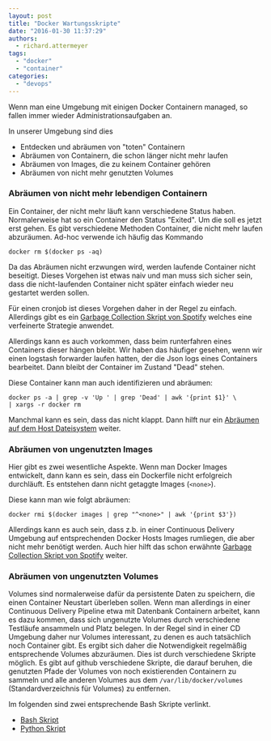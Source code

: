 ```yaml
---
layout: post
title: "Docker Wartungsskripte"
date: "2016-01-30 11:37:29"
authors:
  - richard.attermeyer
tags:
  - "docker"
  - "container"
categories:
  - "devops"
---
```

Wenn man eine Umgebung mit einigen Docker Containern managed, so fallen immer wieder Administrationsaufgaben an.

In unserer Umgebung sind dies

* Entdecken und abräumen von "toten" Containern
* Abräumen von Containern, die schon länger nicht mehr laufen
* Abräumen von Images, die zu keinem Container gehören
* Abräumen von nicht mehr genutzten Volumes

### Abräumen von nicht mehr lebendigen Containern
Ein Container, der nicht mehr läuft kann verschiedene Status haben.
Normalerweise hat so ein Container den Status "Exited".
Um die soll es jetzt erst gehen.
Es gibt verschiedene Methoden Container, die nicht mehr laufen abzuräumen.
Ad-hoc verwende ich häufig das Kommando

    docker rm $(docker ps -aq)

Da das Abräumen nicht erzwungen wird, werden laufende Container nicht beseitigt.
Dieses Vorgehen ist etwas naiv und man muss sich sicher sein, dass die nicht-laufenden Container nicht später einfach wieder neu gestartet werden sollen.

Für einen cronjob ist dieses Vorgehen daher in der Regel zu einfach. Allerdings gibt es ein [Garbage Collection Skript von Spotify](https://github.com/spotify/docker-gc) welches eine verfeinerte Strategie anwendet.

Allerdings kann es auch vorkommen, dass beim runterfahren eines Containers dieser hängen bleibt. Wir haben das häufiger gesehen, wenn wir einen logstash forwarder laufen hatten, der die Json logs eines Containers bearbeitet. Dann bleibt der Container im Zustand "Dead" stehen.

Diese Container kann man auch identifizieren und abräumen:

    docker ps -a | grep -v 'Up ' | grep 'Dead' | awk '{print $1}' \
    | xargs -r docker rm

Manchmal kann es sein, dass das nicht klappt. Dann hilft nur ein [Abräumen auf dem Host Dateisystem](http://stackoverflow.com/questions/30794108/docker-cannot-remove-dead-container) weiter.

### Abräumen von ungenutzten Images
Hier gibt es zwei wesentliche Aspekte. Wenn man Docker Images entwickelt, dann kann es sein, dass ein Dockerfile nicht erfolgreich durchläuft. Es entstehen dann nicht getaggte Images (`<none>`).

Diese kann man wie folgt abräumen:

    docker rmi $(docker images | grep "^<none>" | awk '{print $3'})

Allerdings kann es auch sein, dass z.b. in einer Continuous Delivery Umgebung auf entsprechenden Docker Hosts Images rumliegen, die aber nicht mehr benötigt werden.
Auch hier hilft das schon erwähnte [Garbage Collection Skript von Spotify](https://github.com/spotify/docker-gc) weiter.

### Abräumen von ungenutzten Volumes
Volumes sind normalerweise dafür da persistente Daten zu speichern, die einen Container Neustart überleben sollen.
Wenn man allerdings in einer Continuous Delivery Pipeline etwa mit Datenbank Containern arbeitet, kann es dazu kommen, dass sich ungenutzte Volumes durch verschiedene Testläufe ansammeln und Platz belegen. In der Regel sind in einer CD Umgebung daher nur Volumes interessant, zu denen es auch tatsächlich noch Container gibt. Es ergibt sich daher die Notwendigkeit regelmäßig entsprechende Volumes abzuräumen.
Dies ist durch verschiedene Skripte möglich.
Es gibt auf github verschiedene Skripte, die darauf beruhen, die genutzten Pfade der Volumes von noch existierenden Containern zu sammeln und alle anderen Volumes aus dem `/var/lib/docker/volumes` (Standardverzeichnis für Volumes) zu entfernen.

Im folgenden sind zwei entsprechende Bash Skripte verlinkt.   

* [Bash Skript](https://github.com/chadoe/docker-cleanup-volumes/blob/master/docker-cleanup-volumes.sh)
* [Python Skript](https://github.com/darthbinamira/dotfiles/blob/1859a36afba2252f86a0a1ff8d5fb442e74b7a0e/tools/docker_clean_vfs.py)
